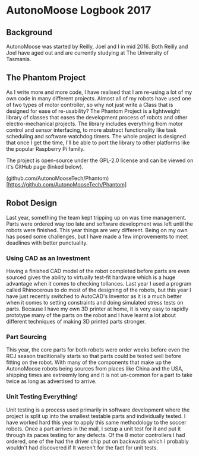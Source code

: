# AutonoMoose Logbook 2017

## Background

AutonoMoose was started by Reilly, Joel and I in mid 2016. Both Reilly and Joel have aged out and are currently studying at The University of Tasmania. 

## The Phantom Project

As I write more and more code, I have realised that I am re-using a lot of my own code in many different projects. Almost all of my robots have used one of two types of motor controller, so why not just write a Class that is designed for ease of re-usability? The Phantom Project is a lightweight library of classes that eases the development process of robots and other electro-mechanical projects. The library includes everything from motor control and sensor interfacing, to more abstract functionality like task scheduling and software watchdog timers. The whole project is designed that once I get the time, I'll be able to port the library to other platforms like the popular Raspberry Pi family.

The project is open-source under the GPL-2.0 license and can be viewed on it's GitHub page (linked below).

(github.com/AutonoMooseTech/Phantom)[https://github.com/AutonoMooseTech/Phantom]

## Robot Design
Last year, something the team kept tripping up on was time management. Parts were ordered way too late and software development was left until the robots were finished. This year things are very different. Being on my own has posed some challenges, but I have made a few improvements to meet deadlines with better punctuality.

### Using CAD as an Investment
Having a finished CAD model of the robot completed before parts are even sourced gives the ability to virtually test-fit hardware which is a huge advantage when it comes to checking tollances. Last year I used a program called Rhinocerous to do most of the designing of the robots, but this year I have just recently switched to AutoCAD's Inventor as it is a much better when it comes to setting constraints and doing simulated stress tests on parts. Because I have my own 3D printer at home, it is very easy to rapidly prototype many of the parts on the robot and I have learnt a lot about different techniques of making 3D printed parts stronger.

### Part Sourcing
This year, the core parts for both robots were order weeks before even the RCJ season traditionally starts so that parts could be tested well before fitting on the robot. With many of the components that make up the AutonoMoose robots being sources from places like China and the USA, shipping times are extreemly long and it is not un-common for a part to take twice as long as advertised to arrive.


### Unit Testing Everything!
Unit testing is a process used primarily in software development where the project is split up into the smallest testable parts and individually tested. I have worked hard this year to apply this same methodology to the soccer robots. Once a part arrives in the mail, I setup a unit test for it and put it through its paces testing for any defects. Of the 8 motor controllers I had ordered, one of the had the driver chip put on backwards which I probably wouldn't had discovered if It weren't for the fact for unit tests.